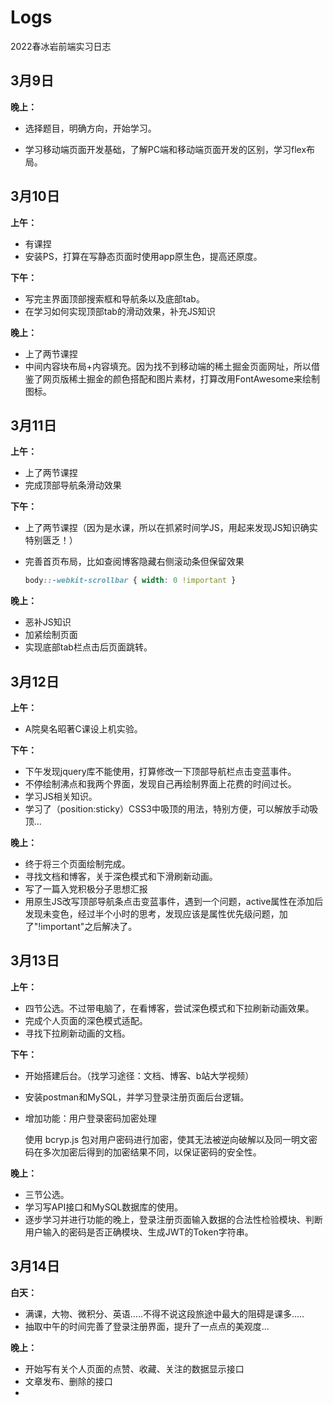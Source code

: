 # Logs

2022春冰岩前端实习日志

## 3月9日

**晚上：**

- 选择题目，明确方向，开始学习。


- 学习移动端页面开发基础，了解PC端和移动端页面开发的区别，学习flex布局。

## 3月10日

**上午：**

- 有课捏
- 安装PS，打算在写静态页面时使用app原生色，提高还原度。

**下午：**

- 写完主界面顶部搜索框和导航条以及底部tab。
- 在学习如何实现顶部tab的滑动效果，补充JS知识

**晚上：**

- 上了两节课捏
- 中间内容块布局+内容填充。因为找不到移动端的稀土掘金页面网址，所以借鉴了网页版稀土掘金的颜色搭配和图片素材，打算改用FontAwesome来绘制图标。

## 3月11日

**上午：**

- 上了两节课捏
- 完成顶部导航条滑动效果

**下午：**

- 上了两节课捏（因为是水课，所以在抓紧时间学JS，用起来发现JS知识确实特别匮乏！）

- 完善首页布局，比如查阅博客隐藏右侧滚动条但保留效果

  ```CSS
  body::-webkit-scrollbar { width: 0 !important } 
  ```

**晚上：**

- 恶补JS知识
- 加紧绘制页面
- 实现底部tab栏点击后页面跳转。

## 3月12日

**上午：**

- A院臭名昭著C课设上机实验。

**下午：**

- 下午发现jquery库不能使用，打算修改一下顶部导航栏点击变蓝事件。
- 不停绘制沸点和我两个界面，发现自己再绘制界面上花费的时间过长。
- 学习JS相关知识。
- 学习了（position:sticky）CSS3中吸顶的用法，特别方便，可以解放手动吸顶...

**晚上：**

- 终于将三个页面绘制完成。
- 寻找文档和博客，关于深色模式和下滑刷新动画。
- 写了一篇入党积极分子思想汇报
- 用原生JS改写顶部导航条点击变蓝事件，遇到一个问题，active属性在添加后发现未变色，经过半个小时的思考，发现应该是属性优先级问题，加了"!important"之后解决了。

## 3月13日

**上午：**

- 四节公选。不过带电脑了，在看博客，尝试深色模式和下拉刷新动画效果。
- 完成个人页面的深色模式适配。
- 寻找下拉刷新动画的文档。

**下午：**

- 开始搭建后台。（找学习途径：文档、博客、b站大学视频）

- 安装postman和MySQL，并学习登录注册页面后台逻辑。

- 增加功能：用户登录密码加密处理

  使用 bcryp.js 包对用户密码进行加密，使其无法被逆向破解以及同一明文密码在多次加密后得到的加密结果不同，以保证密码的安全性。

**晚上：**

- 三节公选。
- 学习写API接口和MySQL数据库的使用。
- 逐步学习并进行功能的晚上，登录注册页面输入数据的合法性检验模块、判断用户输入的密码是否正确模块、生成JWT的Token字符串。

## 3月14日

**白天：**

- 满课，大物、微积分、英语.....不得不说这段旅途中最大的阻碍是课多.....
- 抽取中午的时间完善了登录注册界面，提升了一点点的美观度...

**晚上：**

- 开始写有关个人页面的点赞、收藏、关注的数据显示接口
- 文章发布、删除的接口
- 





